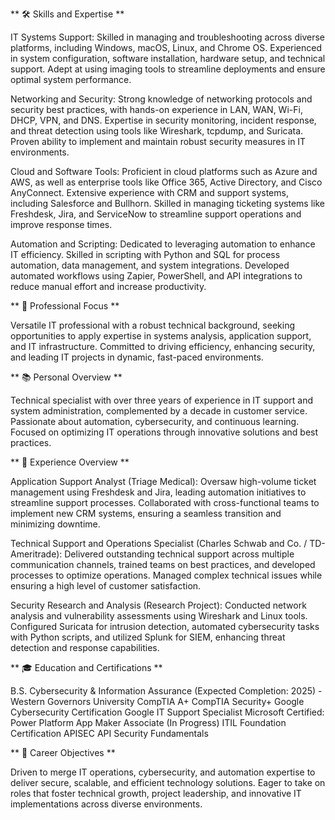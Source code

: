 ** 🛠️ Skills and Expertise **

IT Systems Support: Skilled in managing and troubleshooting across diverse platforms, including Windows, macOS, Linux, and Chrome OS. Experienced in system configuration, software installation, hardware setup, and technical support. Adept at using imaging tools to streamline deployments and ensure optimal system performance.

Networking and Security: Strong knowledge of networking protocols and security best practices, with hands-on experience in LAN, WAN, Wi-Fi, DHCP, VPN, and DNS. Expertise in security monitoring, incident response, and threat detection using tools like Wireshark, tcpdump, and Suricata. Proven ability to implement and maintain robust security measures in IT environments.

Cloud and Software Tools: Proficient in cloud platforms such as Azure and AWS, as well as enterprise tools like Office 365, Active Directory, and Cisco AnyConnect. Extensive experience with CRM and support systems, including Salesforce and Bullhorn. Skilled in managing ticketing systems like Freshdesk, Jira, and ServiceNow to streamline support operations and improve response times.

Automation and Scripting: Dedicated to leveraging automation to enhance IT efficiency. Skilled in scripting with Python and SQL for process automation, data management, and system integrations. Developed automated workflows using Zapier, PowerShell, and API integrations to reduce manual effort and increase productivity.

** 🤖 Professional Focus **

Versatile IT professional with a robust technical background, seeking opportunities to apply expertise in systems analysis, application support, and IT infrastructure. Committed to driving efficiency, enhancing security, and leading IT projects in dynamic, fast-paced environments.

** 📚 Personal Overview **

Technical specialist with over three years of experience in IT support and system administration, complemented by a decade in customer service. Passionate about automation, cybersecurity, and continuous learning. Focused on optimizing IT operations through innovative solutions and best practices.

** 🌟 Experience Overview **

Application Support Analyst (Triage Medical): Oversaw high-volume ticket management using Freshdesk and Jira, leading automation initiatives to streamline support processes. Collaborated with cross-functional teams to implement new CRM systems, ensuring a seamless transition and minimizing downtime.

Technical Support and Operations Specialist (Charles Schwab and Co. / TD-Ameritrade): Delivered outstanding technical support across multiple communication channels, trained teams on best practices, and developed processes to optimize operations. Managed complex technical issues while ensuring a high level of customer satisfaction.

Security Research and Analysis (Research Project): Conducted network analysis and vulnerability assessments using Wireshark and Linux tools. Configured Suricata for intrusion detection, automated cybersecurity tasks with Python scripts, and utilized Splunk for SIEM, enhancing threat detection and response capabilities.

** 🎓 Education and Certifications **

B.S. Cybersecurity & Information Assurance (Expected Completion: 2025) - Western Governors University
CompTIA A+
CompTIA Security+
Google Cybersecurity Certification
Google IT Support Specialist
Microsoft Certified: Power Platform App Maker Associate (In Progress)
ITIL Foundation Certification
APISEC API Security Fundamentals

** 🚀 Career Objectives **

Driven to merge IT operations, cybersecurity, and automation expertise to deliver secure, scalable, and efficient technology solutions. Eager to take on roles that foster technical growth, project leadership, and innovative IT implementations across diverse environments.
